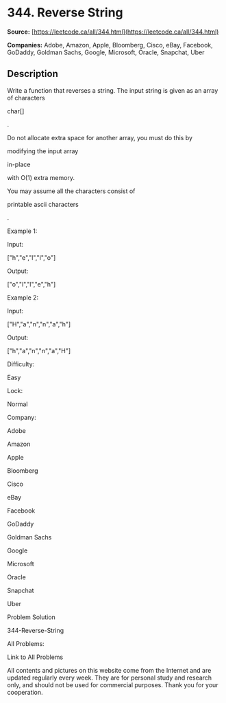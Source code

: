 # 344. Reverse String

**Source:** [https://leetcode.ca/all/344.html](https://leetcode.ca/all/344.html)

**Companies:** Adobe, Amazon, Apple, Bloomberg, Cisco, eBay, Facebook, GoDaddy, Goldman Sachs, Google, Microsoft, Oracle, Snapchat, Uber

## Description

Write a function that reverses a string. The input string is given as an array of characters

char[]

.

Do not allocate extra space for another array, you must do this by

modifying the
        input array

in-place

with O(1) extra memory.

You may assume all the characters consist of

printable
        ascii characters

.

Example 1:

Input:

["h","e","l","l","o"]

Output:

["o","l","l","e","h"]

Example 2:

Input:

["H","a","n","n","a","h"]

Output:

["h","a","n","n","a","H"]

Difficulty:

Easy

Lock:

Normal

Company:

Adobe

Amazon

Apple

Bloomberg

Cisco

eBay

Facebook

GoDaddy

Goldman Sachs

Google

Microsoft

Oracle

Snapchat

Uber

Problem Solution

344-Reverse-String

All Problems:

Link to All Problems

All contents and pictures on this website come from the Internet and are updated regularly every week. They are for personal study and research only, and should not be used for commercial purposes. Thank you for your cooperation.


